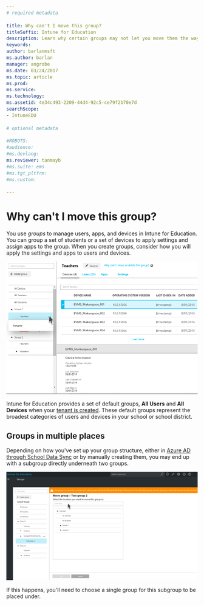 ```yaml
---
# required metadata

title: Why can't I move this group?
titleSuffix: Intune for Education
description: Learn why certain groups may not let you move them the way you intend in Intune for Education.
keywords:
author: barlanmsft
ms.author: barlan
manager: angrobe
ms.date: 03/24/2017
ms.topic: article
ms.prod:
ms.service:
ms.technology:
ms.assetid: 4e34c493-2209-44d4-92c5-ce79f2b70e7d
searchScope:
- IntuneEDU

# optional metadata

#ROBOTS:
#audience:
#ms.devlang:
ms.reviewer: tanmayb
#ms.suite: ems
#ms.tgt_pltfrm:
#ms.custom:

---
```


# Why can't I move this group?

You use _groups_ to manage users, apps, and devices in Intune for Education. You can group a set of students or a set of devices to apply settings and assign apps to the group. When you create groups, consider how you will apply the settings and apps to users and devices.

  ![Group tree closeup](./media/groups-001-group-tree.png)

Intune for Education provides a set of default groups, **All Users** and **All Devices** when your [tenant is created](core-concepts.md#what-are-tenants). These default groups represent the broadest categories of users and devices in your school or school district.

## Groups in multiple places

Depending on how you've set up your group structure, either in [Azure AD through School Data Sync](https://support.office.com/en-us/article/Overview-of-School-Data-Sync-and-Classroom-f3d1147b-4ade-4905-8518-508e729f2e91) or by manually creating them, you may end up with a subgroup directly underneath two groups.

  ![Subgroup under multiple groups error message appears](./media/groups-012-subgroup-is-under-two-groups-warning.png)

If this happens, you'll need to choose a single group for this subgroup to be placed under.
